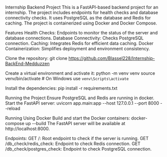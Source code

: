 Internship Backend Project
This is a FastAPI-based backend project for an internship. The project includes endpoints for health checks and database connectivity checks. It uses PostgreSQL as the database and Redis for caching. The project is containerized using Docker and Docker Compose.

Features
Health Checks: Endpoints to monitor the status of the server and database connections.
Database Connectivity: Checks PostgreSQL connection.
Caching: Integrates Redis for efficient data caching.
Docker Containerization: Simplifies deployment and environment consistency.

Clone the repository:
git clone https://github.com/Blassel228/Internship-BackEnd-Medduzzen

Create a virtual environment and activate it:
python -m venv venv
source venv/bin/activate  # On Windows use `venv\Scripts\activate`

Install the dependencies:
pip install -r requirements.txt

Running the Project
Ensure PostgreSQL and Redis are running in docker.
Start the FastAPI server:
uvicorn app.main:app --host 127.0.0.1 --port 8000 --reload

Running Using Docker
Build and start the Docker containers:
docker-compose up --build
The FastAPI server will be available at http://localhost:8000.

Endpoints:
GET /: Root endpoint to check if the server is running.
GET /db_check/redis_check: Endpoint to check Redis connection.
GET /db_check/postgres_check: Endpoint to check PostgreSQL connection.